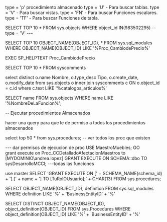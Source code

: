 type = 'p' procedimiento almacenado
type = 'U' - Para buscar tablas.
type = 'V' - Para buscar vistas.
type = 'FN' - Para buscar Funciones escalares.
type = 'TF' - Para buscar Funciones de tabla.

SELECT TOP 10 *  FROM sys.objects WHERE object_id IN(983502295) -- type = 'V' --- 


 SELECT TOP 10 OBJECT_NAME(OBJECT_ID), * FROM sys.sql_modules
 WHERE OBJECT_NAME(OBJECT_ID) LIKE '%Proc_CambiodePrecio%'

EXEC SP_HELPTEXT Proc_CambiodePrecio

SELECT TOP 10 * FROM  syscomments


select distinct o.name Nombre, o.type_desc Tipo, o.create_date, o.modify_date
from sys.objects o
inner join syscomments c ON o.object_id = c.id
where c.text LIKE '%catalogos_articulos%'


SELECT name
FROM sys.objects
WHERE   name LIKE '%NombreDeLaFuncion%';




-- Ejecutar procedimientos Almacenados 

hacer una query para que le de permiso a todos los procedimientos almacenados 

 
select  top 50 * from sys.procedures; -- ver todos los proc que existen

--- dar permisos de ejecucion de proc
USE MaestroMuebles; 
GO  
grant execute on Proc_CCDetalladoAfectacionMaestros to [MYDOMINIO\andrea.lopez] 
GRANT EXECUTE ON SCHEMA::dbo TO sysDesarrolloMCCI; ---todas las funciones

use master 
SELECT  'GRANT EXECUTE ON [' + SCHEMA_NAME(schema_id) + '].[' + name + '] TO [TuRolOUsuario];' + CHAR(13)
FROM sys.procedures;





SELECT OBJECT_NAME(OBJECT_ID),
definition
FROM sys.sql_modules
WHERE definition LIKE '%' + 'BusinessEntityID' + '%'


SELECT DISTINCT OBJECT_NAME(OBJECT_ID),
object_definition(OBJECT_ID)
FROM sys.Procedures
WHERE object_definition(OBJECT_ID) LIKE '%' + 'BusinessEntityID' + '%'


